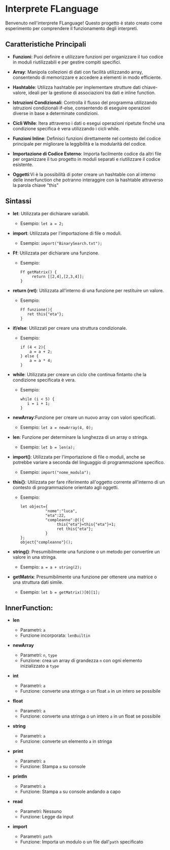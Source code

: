 # Interprete FLanguage

Benvenuto nell'interprete FLanguage! Questo progetto è stato creato come esperimento per comprendere il funzionamento degli interpreti.

## Caratteristiche Principali

- **Funzioni**: Puoi definire e utilizzare funzioni per organizzare il tuo codice in moduli riutilizzabili e per gestire compiti specifici.
  
- **Array**: Manipola collezioni di dati con facilità utilizzando array, consentendo di memorizzare e accedere a elementi in modo efficiente.
  
- **Hashtable**: Utilizza hashtable per implementare strutture dati chiave-valore, ideali per la gestione di associazioni tra dati e inline function.
  
- **Istruzioni Condizionali**: Controlla il flusso del programma utilizzando istruzioni condizionali if-else, consentendo di eseguire operazioni diverse in base a determinate condizioni.
  
- **Cicli While**: Itera attraverso i dati o esegui operazioni ripetute finché una condizione specifica è vera utilizzando i cicli while.
  
- **Funzioni Inline**: Definisci funzioni direttamente nel contesto del codice principale per migliorare la leggibilità e la modularità del codice.
  
- **Importazione di Codice Esterno**: Importa facilmente codice da altri file per organizzare il tuo progetto in moduli separati e riutilizzare il codice esistente.
  
- **Oggetti**:Vi è la possibilità di poter creare un hashtable con al interno delle innerfunction che potranno interaggire con la hashtable attraverso la parola chiave "this"
## Sintassi

- **let**: Utilizzata per dichiarare variabili.
  - Esempio: `let a = 2;`

- **import**: Utilizzata per l'importazione di file o moduli.
  - Esempio: `import("BinarySearch.txt");`

- **Ff**: Utilizzata per dichiarare una funzione.
  - Esempio:
    ```
    Ff getMatrix() {
         return [[2,4],[2,3,4]];
    }
    ```
   
- **return (ret)**: Utilizzata all'interno di una funzione per restituire un valore.
  - Esempio:
    ```
    Ff funzione(){
       ret this{"eta"};
    }
    ```

- **if/else**: Utilizzati per creare una struttura condizionale.
  - Esempio:
    ```
    if (4 < 2){
        a = a + 2;
    } else {
        a = a * 4;
    }
    ```

- **while**: Utilizzata per creare un ciclo che continua fintanto che la condizione specificata è vera.
  - Esempio:
    ```
    while (i < 5) {
       i = i + 1;
    }
    ```

- **newArray**:Funzione per creare un nuovo array con valori specificati.
  - Esempio: `let a = newArray(4, 0);`

- **len**: Funzione per determinare la lunghezza di un array o stringa.
  - Esempio: `let b = len(a);`

- **import()**: Utilizzata per l'importazione di file o moduli, anche se potrebbe variare a seconda del linguaggio di programmazione specifico.
  - Esempio: `import("nome_modulo");`

- **this{}**: Utilizzata per fare riferimento all'oggetto corrente all'interno di un contesto di programmazione orientato agli oggetti.
  - Esempio:
    ```
    let object={
               "nome":"luca",
               "eta":22,
               "compleanno":@(){
                    this{"eta"}=this{"eta"}+1;
                    ret this{"eta"};
               }
    };
    object{"compleanno"}();
    ```


- **string()**: Presumibilmente una funzione o un metodo per convertire un valore in una stringa.
  - Esempio: `a = a + string(2);`

- **getMatrix**: Presumibilmente una funzione per ottenere una matrice o una struttura dati simile.
  - Esempio: `let b = getMatrix()[0][1];`

## InnerFunction:

- **len**
  - Parametri: `a`
  - Funzione incorporata: `lenBuiltin`

- **newArray**
  - Parametri: `n`, `type`
  - Funzione: crea un array di grandezza `n` con ogni elemento inizializzato a `type`

- **int**
  - Parametri: `a`
  - Funzione: converte una stringa o un float `a` in un intero se possibile

- **float**
  - Parametri: `a`
  - Funzione: converte una stringa o un intero `a` in un float se possibile

- **string**
  - Parametri: `a`
  - Funzione: converte un elemento `a` in stringa

- **print**
  - Parametri: `a`
  - Funzione: Stampa `a` su console

- **println**
  - Parametri: `a`
  - Funzione: Stampa `a` su console andando a capo

- **read**
  - Parametri: Nessuno
  - Funzione: Legge da input

- **import**
  - Parametri: `path`
  - Funzione: Importa un modulo o un file dall'`path` specificato


